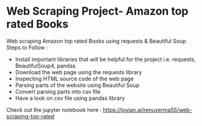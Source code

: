 # Web Scraping Project- Amazon top rated Books


Web scraping Amazon top rated Books using requests & Beautiful Soup Steps to Follow :

- Install important libraries that will be helpful for the project i.e. requests, BeautifulSoup4, pandas
- Download the web page using the requests library
- Inspecting HTML source code of the web page
- Parsing parts of the website using Beautiful Soup
- Convert parsing parts into csv file
- Have a look on csv file using pandas library


Check out the jupyter notebook here : https://jovian.ai/renuverma55/web-scraping-top-rated
